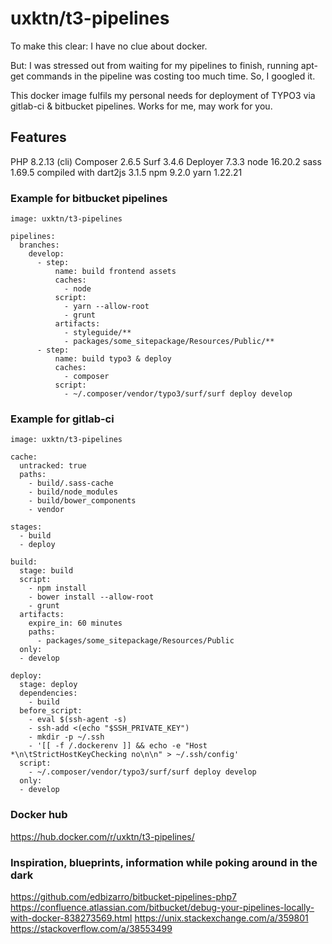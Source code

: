 # uxktn/t3-pipelines

To make this clear: I have no clue about docker.

But: I was stressed out from waiting for my pipelines to finish, running apt-get commands in the pipeline was costing too much time. So, I googled it.

This docker image fulfils my personal needs for deployment of TYPO3 via gitlab-ci & bitbucket pipelines.
Works for me, may work for you.

## Features

PHP 8.2.13 (cli)
Composer 2.6.5
Surf 3.4.6
Deployer 7.3.3
node 16.20.2
sass 1.69.5 compiled with dart2js 3.1.5
npm 9.2.0
yarn 1.22.21

### Example for bitbucket pipelines
```
image: uxktn/t3-pipelines

pipelines:
  branches:
    develop:
      - step:
          name: build frontend assets
          caches:
            - node
          script:
            - yarn --allow-root
            - grunt
          artifacts:
            - styleguide/**
            - packages/some_sitepackage/Resources/Public/**
      - step:
          name: build typo3 & deploy
          caches:
            - composer
          script:
            - ~/.composer/vendor/typo3/surf/surf deploy develop
```

### Example for gitlab-ci
```
image: uxktn/t3-pipelines

cache:
  untracked: true
  paths:
    - build/.sass-cache
    - build/node_modules
    - build/bower_components
    - vendor

stages:
  - build
  - deploy

build:
  stage: build
  script:
    - npm install
    - bower install --allow-root
    - grunt
  artifacts:
    expire_in: 60 minutes
    paths:
      - packages/some_sitepackage/Resources/Public
  only:
  - develop

deploy:
  stage: deploy
  dependencies:
    - build
  before_script:
    - eval $(ssh-agent -s)
    - ssh-add <(echo "$SSH_PRIVATE_KEY")
    - mkdir -p ~/.ssh
    - '[[ -f /.dockerenv ]] && echo -e "Host *\n\tStrictHostKeyChecking no\n\n" > ~/.ssh/config'
  script:
    - ~/.composer/vendor/typo3/surf/surf deploy develop
  only:
  - develop
```

### Docker hub
https://hub.docker.com/r/uxktn/t3-pipelines/

### Inspiration, blueprints, information while poking around in the dark
https://github.com/edbizarro/bitbucket-pipelines-php7
https://confluence.atlassian.com/bitbucket/debug-your-pipelines-locally-with-docker-838273569.html
https://unix.stackexchange.com/a/359801
https://stackoverflow.com/a/38553499
